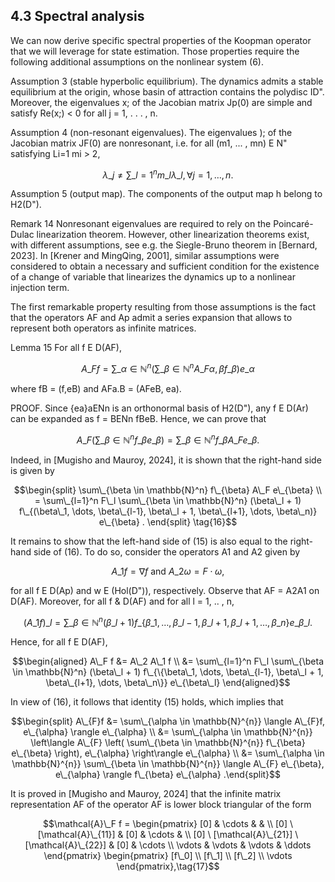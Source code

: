 ## 4.3 Spectral analysis

We can now derive specific spectral properties of the Koopman operator that we will leverage for state estimation. Those properties require the following additional assumptions on the nonlinear system (6).

Assumption 3 (stable hyperbolic equilibrium). The dynamics admits a stable equilibrium at the origin, whose basin of attraction contains the polydisc ID". Moreover, the eigenvalues x; of the Jacobian matrix Jp(0) are simple and satisfy Re(x;) < 0 for all j = 1, . . . , n.

Assumption 4 (non-resonant eigenvalues). The eigenvalues ); of the Jacobian matrix JF(0) are nonresonant, i.e. for all (m1, ... , mn) E N" satisfying Li=1 mi > 2,

$$
\lambda\_j \neq \sum\_{l=1}^n m\_l \lambda\_l, \forall j = 1, \dots, n.
$$

Assumption 5 (output map). The components of the output map h belong to H2(D").

Remark 14 Nonresonant eigenvalues are required to rely on the Poincaré-Dulac linearization theorem. However, other linearization theorems exist, with different assumptions, see e.g. the Siegle-Bruno theorem in [Bernard, 2023]. In [Krener and MingQing, 2001], similar assumptions were considered to obtain a necessary and sufficient condition for the existence of a change of variable that linearizes the dynamics up to a nonlinear injection term.

The first remarkable property resulting from those assumptions is the fact that the operators AF and Ap admit a series expansion that allows to represent both operators as infinite matrices.

Lemma 15 For all f E D(AF),

$$A\_F f = \sum\_{\alpha \in \mathbb{N}^n} \left( \sum\_{\beta \in \mathbb{N}^n} A\_{F\alpha,\beta} f\_\beta \right) e\_\alpha$$

where fB = (f,eB) and AFa.B = (AFeB, ea).

PROOF. Since {ea}aENn is an orthonormal basis of H2(D"), any f E D(Ar) can be expanded as f = BENn fBeB. Hence, we can prove that

$$A\_F\left(\sum\_{\beta \in \mathbb{N}^n} f\_\beta e\_\beta\right) = \sum\_{\beta \in \mathbb{N}^n} f\_\beta A\_F e\_\beta. \tag{15}$$

Indeed, in [Mugisho and Mauroy, 2024], it is shown that the right-hand side is given by

$$\begin{split} \sum\_{\beta \in \mathbb{N}^n} f\_{\beta} A\_F e\_{\beta} \\ = \sum\_{l=1}^n F\_l \sum\_{\beta \in \mathbb{N}^n} (\beta\_l + 1) f\_{(\beta\_1, \dots, \beta\_{l-1}, \beta\_l + 1, \beta\_{l+1}, \dots, \beta\_n)} e\_{\beta} . \end{split} \tag{16}$$

It remains to show that the left-hand side of (15) is also equal to the right-hand side of (16). To do so, consider the operators A1 and A2 given by

$$A\_1 f = \nabla f \text{ and } A\_2 \omega = F \cdot \omega,$$

for all f E D(Ap) and w E (Hol(D")), respectively. Observe that AF = A2A1 on D(AF). Moreover, for all f & D(AF) and for all l = 1, .. , n,

$$(A\_1 f)\_l = \sum\_{\beta \in \mathbb{N}^n} (\beta\_l + 1) f\_{\{\beta\_1, \dots, \beta\_{l-1}, \beta\_l + 1, \beta\_{l+1}, \dots, \beta\_n\}} e\_{\beta\_l}.$$

Hence, for all f E D(AF),

$$\begin{aligned} A\_F f &= A\_2 A\_1 f \\ &= \sum\_{l=1}^n F\_l \sum\_{\beta \in \mathbb{N}^n} (\beta\_l + 1) f\_{\{\beta\_1, \dots, \beta\_{l-1}, \beta\_l + 1, \beta\_{l+1}, \dots, \beta\_n\}} e\_{\beta\_l} \end{aligned}$$

In view of (16), it follows that identity (15) holds, which implies that

$$\begin{split} A\_{F}f &= \sum\_{\alpha \in \mathbb{N}^{n}} \langle A\_{F}f, e\_{\alpha} \rangle e\_{\alpha} \\ &= \sum\_{\alpha \in \mathbb{N}^{n}} \left\langle A\_{F} \left( \sum\_{\beta \in \mathbb{N}^{n}} f\_{\beta} e\_{\beta} \right), e\_{\alpha} \right\rangle e\_{\alpha} \\ &= \sum\_{\alpha \in \mathbb{N}^{n}} \sum\_{\beta \in \mathbb{N}^{n}} \langle A\_{F} e\_{\beta}, e\_{\alpha} \rangle f\_{\beta} e\_{\alpha} .\end{split}$$

It is proved in [Mugisho and Mauroy, 2024] that the infinite matrix representation AF of the operator AF is lower block triangular of the form

$$\mathcal{A}\_F f = \begin{pmatrix} [0] & \cdots & & \\ [0] \ [\mathcal{A}\_{11}] & [0] & \cdots & \\ [0] \ [\mathcal{A}\_{21}] \ [\mathcal{A}\_{22}] & [0] & \cdots \\ \vdots & \vdots & \vdots & \ddots \end{pmatrix} \begin{pmatrix} [f\_0] \\ [f\_1] \\ [f\_2] \\ \vdots \end{pmatrix},\tag{17}$$